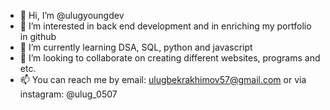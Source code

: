 - 👋 Hi, I’m @ulugyoungdev
- 👀 I’m interested in back end development and in enriching my portfolio in github
- 🌱 I’m currently learning DSA, SQL, python and javascript
- 💞️ I’m looking to collaborate on creating different websites, programs and etc. 
- 📫 You can reach me by email: ulugbekrakhimov57@gmail.com or via instagram: @ulug_0507

<!---
ulugyoungdev/ulugyoungdev is a ✨ special ✨ repository because its `README.md` (this file) appears on your GitHub profile.
You can click the Preview link to take a look at your changes.
--->
